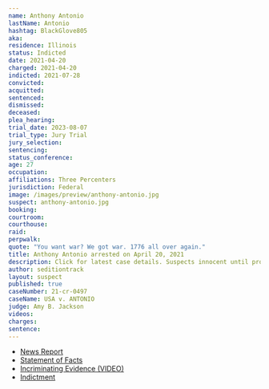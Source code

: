```yaml
---
name: Anthony Antonio
lastName: Antonio
hashtag: BlackGlove805
aka:
residence: Illinois
status: Indicted
date: 2021-04-20
charged: 2021-04-20
indicted: 2021-07-28
convicted:
acquitted:
sentenced:
dismissed:
deceased:
plea_hearing:
trial_date: 2023-08-07
trial_type: Jury Trial
jury_selection:
sentencing:
status_conference:
age: 27
occupation:
affiliations: Three Percenters
jurisdiction: Federal
image: /images/preview/anthony-antonio.jpg
suspect: anthony-antonio.jpg
booking:
courtroom:
courthouse:
raid:
perpwalk:
quote: "You want war? We got war. 1776 all over again."
title: Anthony Antonio arrested on April 20, 2021
description: Click for latest case details. Suspects innocent until proven guilty.
author: seditiontrack
layout: suspect
published: true
caseNumber: 21-cr-0497
caseName: USA v. ANTONIO
judge: Amy B. Jackson
videos:
charges:
sentence:
---
```

- [News Report](https://baytobaynews.com/stories/former-kent-county-resident-charged-in-us-capitol-riot,46025)
- [Statement of Facts](https://www.justice.gov/usao-dc/case-multi-defendant/file/1389341/download)
- [Incriminating Evidence (VIDEO)](https://www.youtube.com/watch?v=hAkAAoI6_i8&t=160s)
- [Indictment](https://www.justice.gov/usao-dc/case-multi-defendant/file/1423521/download)
